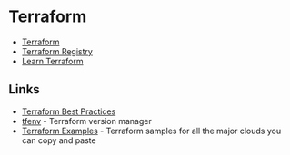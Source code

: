 # Terraform

- [Terraform](https://www.terraform.io/)
- [Terraform Registry](https://registry.terraform.io/)
- [Learn Terraform](https://learn.hashicorp.com/terraform)

## Links

- [Terraform Best Practices](https://www.terraform-best-practices.com/)
- [tfenv](https://github.com/tfutils/tfenv) - Terraform version manager
- [Terraform Examples](https://github.com/futurice/terraform-examples) - Terraform samples for all the major clouds you can copy and paste